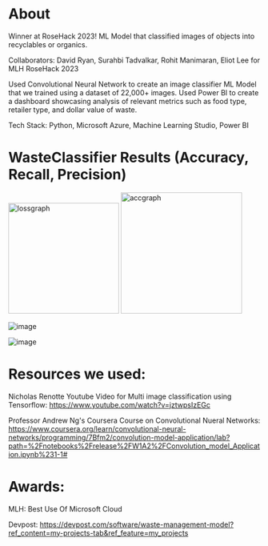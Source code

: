 # About
Winner at RoseHack 2023! ML Model that classified images of objects into recyclables or organics.

Collaborators: David Ryan, Surahbi Tadvalkar, Rohit Manimaran, Eliot Lee for MLH RoseHack 2023 

Used Convolutional Neural Network to create an image classifier ML Model that we trained using a dataset of 22,000+ images. Used Power BI to create a dashboard showcasing analysis of relevant metrics such as food type, retailer type, and dollar value of waste.

Tech Stack: Python, Microsoft Azure, Machine Learning Studio, Power BI

# WasteClassifier Results (Accuracy, Recall, Precision)
<img width="221" alt="lossgraph" src="https://user-images.githubusercontent.com/52841122/212564010-83aefe44-bfc3-4f69-9df2-f8976a5c0570.png">

<img width="242" alt="accgraph" src="https://user-images.githubusercontent.com/52841122/212564015-2d49cfe9-dc7f-4444-a712-69fbda64dacc.png">

![image](https://user-images.githubusercontent.com/102700240/213829984-7317ab22-50c3-47d8-a1a5-81ac1b746a5a.png)

![image](https://user-images.githubusercontent.com/102700240/213829959-eb81a4d5-bebe-4282-a76d-a02a3c979c91.png)

# Resources we used: 
Nicholas Renotte Youtube Video for Multi image classification using Tensorflow:
https://www.youtube.com/watch?v=jztwpsIzEGc

Professor Andrew Ng's Coursera Course on Convolutional Nueral Networks: 
https://www.coursera.org/learn/convolutional-neural-networks/programming/7Bfm2/convolution-model-application/lab?path=%2Fnotebooks%2Frelease%2FW1A2%2FConvolution_model_Application.ipynb%231-1#

# Awards:

MLH: Best Use Of Microsoft Cloud

Devpost: https://devpost.com/software/waste-management-model?ref_content=my-projects-tab&ref_feature=my_projects
